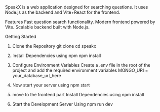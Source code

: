 SpeakX is a web application designed for searching questions. It uses Node.js as the backend and Vite+React for the frontend.

Features
Fast question search functionality.
Modern frontend powered by Vite.
Scalable backend built with Node.js.

Getting Started
1. Clone the Repository
    git clone 
    cd speakx
2. Install Dependencies using npm
    npm install
3. Configure Environment Variables
Create a .env file in the root of the project and add the required environment variables
    MONGO_URI = your_database_url_here
4. Now start your server using npm start

5. move to the frontend part Install Dependencies using npm install
6. Start the Development Server Using npm run dev
